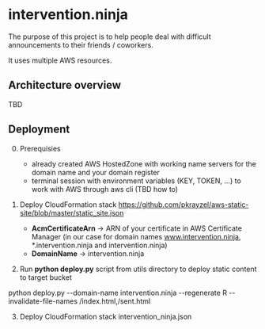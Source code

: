 # intervention.ninja

The purpose of this project is to help people deal with difficult announcements to their friends / coworkers.

It uses multiple AWS resources.  

## Architecture overview

TBD

## Deployment


0) Prerequisies
    * already created AWS HostedZone with working name servers for the domain name and your domain register
    * terminal session with environment variables (KEY, TOKEN, ...) to work with AWS through aws cli (TBD how to)

1) Deploy CloudFormation stack https://github.com/pkrayzel/aws-static-site/blob/master/static_site.json
    * <strong>AcmCertificateArn</strong> -> ARN of your certificate in AWS Certificate Manager (in our case for domain names www.intervention.ninja, *.intervention.ninja and intervention.ninja)
    * <strong>DomainName</strong> -> intervention.ninja   
 
2) Run <strong>python deploy.py</strong> script from utils directory to deploy static content to target bucket
    
python deploy.py --domain-name intervention.ninja --regenerate R --invalidate-file-names /index.html,/sent.html
    

3) Deploy CloudFormation stack intervention_ninja.json